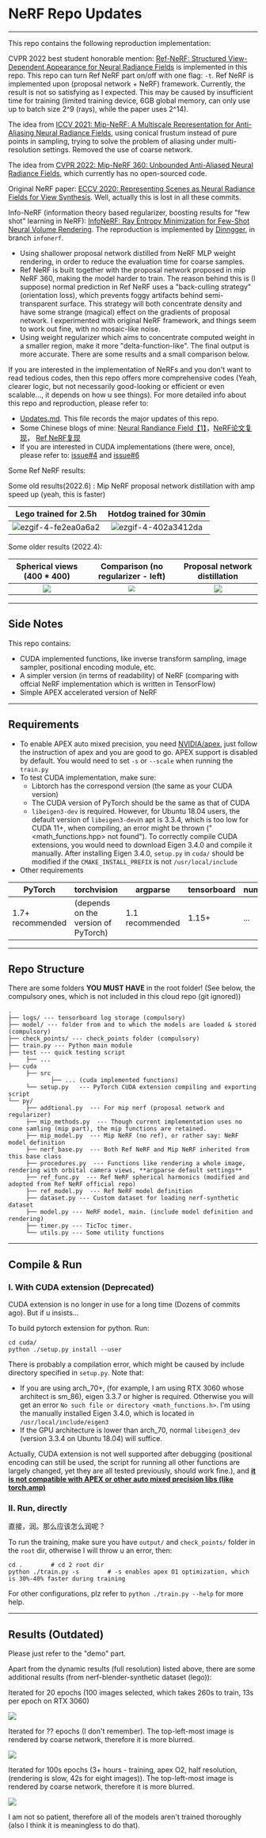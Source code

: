 # NeRF Repo Updates

---

This repo contains the following reproduction implementation:

CVPR 2022 best student honorable mention: [Ref-NeRF: Structured View-Dependent Appearance for Neural Radiance Fields](https://arxiv.org/abs/2112.03907) is implemented in this repo. This repo can turn Ref NeRF part on/off with one flag: `-t`. Ref NeRF is implemented upon (proposal network + NeRF) framework. Currently, the result is not so satisfying as I expected. This may be caused by insufficient time for training (limited training device, 6GB global memory, can only use up to batch size 2^9 (rays), while the paper uses 2^14).

The idea from [ICCV 2021: Mip-NeRF: A Multiscale Representation for Anti-Aliasing Neural Radiance Fields](https://jonbarron.info/mipnerf/), using conical frustum instead of pure points in sampling, trying to solve the problem of aliasing under multi-resolution settings. Removed the use of coarse network.

The idea from [CVPR 2022: Mip-NeRF 360: Unbounded Anti-Aliased Neural Radiance Fields](https://paperswithcode.com/paper/mip-nerf-360-unbounded-anti-aliased-neural/review/), which currently has no open-sourced code.

Original NeRF paper: [ECCV 2020: Representing Scenes as Neural Radiance Fields for View Synthesis](https://www.matthewtancik.com/nerf). Well, actually this is lost in all these commits.

Info-NeRF (information theory based regularizer, boosting results for "few shot" learning in NeRF): [InfoNeRF: Ray Entropy Minimization for Few-Shot Neural Volume Rendering](https://arxiv.org/abs/2112.15399). The reproduction is implemented by [Dinngger](https://github.com/Dinngger), in branch `infonerf`.

- Using shallower proposal network distilled from NeRF MLP weight rendering, in order to reduce the evaluation time for coarse samples.
- Ref NeRF is built together with the proposal network proposed in mip NeRF 360, making the model harder to train. The reason behind this is (I suppose) normal prediction in Ref NeRF uses a "back-culling strategy" (orientation loss), which prevents foggy artifacts behind semi-transparent surface. This strategy will both concentrate density and have some strange (magical) effect on the gradients of proposal network. I experimented with original NeRF framework, and things seem to work out fine, with no mosaic-like noise.
- Using weight regularizer which aims to concentrate computed weight in a smaller region, make it more "delta-function-like". The final output is more accurate. There are some results and a small comparison below.

If you are interested in the implementation of NeRFs and you don't want to read tedious codes, then this repo offers more comprehensive codes (Yeah, clearer logic, but not necessarily good-looking or efficient or even scalable..., it depends on how u see things). For more detailed info about this repo and reproduction, please refer to:

- [Updates.md](https://github.com/Enigmatisms/NeRF/blob/master/Update.md). This file records the major updates of this repo.
- Some Chinese blogs of mine: [Neural Randiance Field【1】](https://enigmatisms.github.io/2022/03/13/Neural-Randiance-Field%E3%80%901%E3%80%91/)，[NeRF论文复现](https://enigmatisms.github.io/2022/03/27/NeRF%E8%AE%BA%E6%96%87%E5%A4%8D%E7%8E%B0/)， [Ref NeRF复现]()
- If you are interested in CUDA implementations (there were, once), please refer to: [issue#4](https://github.com/Enigmatisms/NeRF/issues/4) and [issue#6](https://github.com/Enigmatisms/NeRF/issues/6) 

Some Ref NeRF results:



Some old results(2022.6) : Mip NeRF proposal network distillation with amp speed up (yeah, this is faster)

|                    Lego trained for 2.5h                     |                   Hotdog trained for 30min                   |
| :----------------------------------------------------------: | :----------------------------------------------------------: |
| ![ezgif-4-fe2ea0a6a2](https://user-images.githubusercontent.com/46109954/173533863-499b04bf-4242-41a5-98d4-6fc81ee412b3.gif) | ![ezgif-4-402a3412da](https://user-images.githubusercontent.com/46109954/173536624-beb64cb6-e151-4267-94c9-183793951011.gif) |

Some older results (2022.4): 

|   Spherical views (400 * 400)    |          Comparison (no regularizer - left)           |   Proposal network distillation   |
| :------------------------------: | :---------------------------------------------------: | :-------------------------------: |
| <img src="assets/sphere.gif"  /> | <img src="assets/comparison.png" style="zoom:80%;" /> | ![](assets/proposal_dist_076.png) |



---

## Side Notes

This repo contains:

- CUDA implemented functions, like inverse transform sampling, image sampler, positional encoding module, etc.
- A simpler version (in terms of readability) of NeRF (comparing with offcial NeRF implementation which is written in TensorFlow)
- Simple APEX accelerated version of NeRF 

---

## Requirements

- To enable APEX auto mixed precision, you need [NVIDIA/apex](https://github.com/NVIDIA/apex), just follow the instruction of apex and you are good to go. APEX support is disabled by default. You would need to set `-s` or `--scale` when running the `train.py`
- To test CUDA implementation, make sure:
  - Libtorch has the correspond version (the same as your CUDA version)
  - The CUDA version of PyTorch should be the same as that of CUDA 
  - `libeigen3-dev` is required. However, for Ubuntu 18.04 users, the default version of `libeigen3-dev`in apt is 3.3.4, which is too low for CUDA 11+, when compiling, an error might be thrown ("<math_functions.hpp> not found"). To correctly compile CUDA extensions, you would need to download Eigen 3.4.0 and compile it manually. After installing Eigen 3.4.0, `setup.py` in `cuda/` should be modified if the `CMAKE_INSTALL_PREFIX` is not `/usr/local/include`
- Other requirements

| PyTorch          | torchvision                         | argparse        | tensorboard | numpy/PIL | scipy    |
| ---------------- | ----------------------------------- | --------------- | ----------- | --------- | -------- |
| 1.7+ recommended | (depends on the version of PyTorch) | 1.1 recommended | 1.15+       | ...       | optional |

---

## Repo Structure

There are some folders **YOU MUST HAVE** in the root folder! (See below, the compulsory ones, which is not included in this cloud repo (git ignored))

```
.
├── logs/ --- tensorboard log storage (compulsory)
├── model/ --- folder from and to which the models are loaded & stored (compulsory)
├── check_points/ --- check_points folder (compulsory)
├── train.py --- Python main module
├── test --- quick testing script
	 ├── ...
├── cuda
	 ├── src
	 		├── ... (cuda implemented functions)
	 └── setup.py	--- PyTorch CUDA extension compiling and exporting script
└── py/ 
	 ├── addtional.py  --- For mip nerf (proposal network and regularizer)
	 ├── mip_methods.py  --- Though current implementation uses no cone samling (mip part), the mip functions are retained.
	 ├── mip_model.py  --- Mip NeRF (no ref), or rather say: NeRF model definition
	 ├── nerf_base.py  --- Both Ref NeRF and Mip NeRF inherited from this base class
	 ├── procedures.py  --- Functions like rendering a whole image, rendering with orbital camera views, **argparse default settings**
	 ├── ref_func.py  --- Ref NeRF spherical harmonics (modified and adopted from Ref NeRF official repo)
	 ├── ref_model.py  --- Ref NeRF model definition
	 ├── dataset.py --- Custom dataset for loading nerf-synthetic dataset
	 ├── model.py --- NeRF model, main. (include model definition and rendering)
	 ├── timer.py --- TicToc timer.
	 └── utils.py --- Some utility functions
```

---

## Compile & Run

### I. With CUDA extension (Deprecated)

CUDA extension is no longer in use for a long time (Dozens of commits ago). But if u insists...

To build pytorch extension for python. Run:

```shell
cd cuda/
python ./setup.py install --user
```

There is probably a compilation error, which might be caused by include directory specified in `setup.py`.  Note that:

- If you are using arch_70+, (for example, I am using RTX 3060 whose architect is sm_86), eigen 3.3.7 or higher is required. Otherwise you will get an error `No such file or directory <math_functions.h>`. I'm using the manually installed Eigen 3.4.0, which is located in `/usr/local/include/eigen3`
- If the GPU architecture is lower than arch_70, normal `libeigen3_dev` (version 3.3.4 on Ubuntu 18.04) will suffice. 

Actually, CUDA extension is not well supported after debugging (positional encoding can still be used, the script for running all other functions are largely changed, yet they are all tested previously, should work fine.), and **<u>it is not compatible with APEX or other auto mixed precision libs (like torch.amp)</u>**

### II. Run, directly

直接，润。那么应该怎么润呢？

To run the training, make sure you have `output/` and `check_points/` folder in the `root` dir, otherwise I will throw u an error, then:

```
cd . 		# cd 2 root dir
python ./train.py -s 		# -s enables apex O1 optimization, which is 30%-40% faster during training
```

For other configurations, plz refer to `python ./train.py --help` for more help.

---

## Results (Outdated)

Please just refer to the "demo" part.

Apart from the dynamic results (full resolution) listed above, there are some additional results (from nerf-blender-synthetic dataset (lego)):

Iterated for 20 epochs (100 images selected, which takes 260s to train, 13s per epoch on RTX 3060)

![](./assets/lego_1.png)

Iterated for ?? epochs (I don't remember). The top-left-most image is rendered by coarse network, therefore it is more blurred.

![](./assets/lego_2.png)

Iterated for 100s epochs (3+ hours - training, apex O2, half resolution, (rendering is slow, 42s for eight images)). The top-left-most image is rendered by coarse network, therefore it is more blurred.

![](./assets/lego_3.png)

I am not so patient, therefore all of the models aren't trained thoroughly (also I think it is meaningless to do that). 
